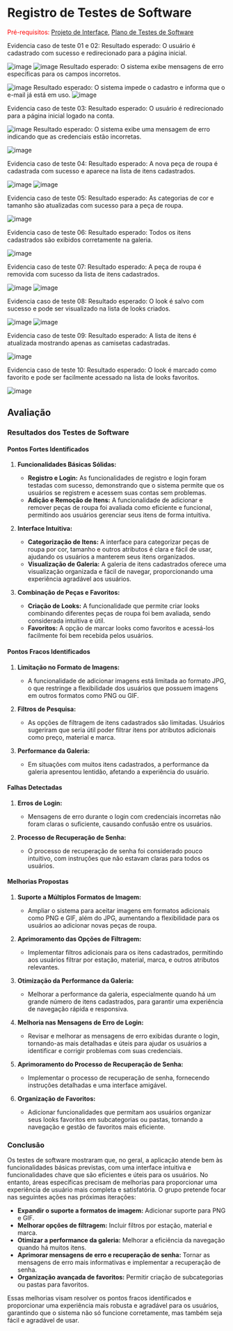 # Registro de Testes de Software

<span style="color:red">Pré-requisitos: <a href="3-Projeto de Interface.md"> Projeto de Interface</a></span>, <a href="8-Plano de Testes de Software.md"> Plano de Testes de Software</a>

Evidencia caso de teste 01 e 02:
Resultado esperado: O usuário é cadastrado com sucesso e redirecionado para a página inicial.

![image](https://github.com/ICEI-PUC-Minas-PMV-ADS/pmv-ads-2024-1-e4-proj-infra-t5-projeto-MyCloset/assets/106553544/342834ef-46d7-4e0f-965a-af8cb9cc593a)
![image](https://github.com/ICEI-PUC-Minas-PMV-ADS/pmv-ads-2024-1-e4-proj-infra-t5-projeto-MyCloset/assets/106553544/b638be42-dc11-4d5b-9f3b-017b84b0f71f)
Resultado esperado: O sistema exibe mensagens de erro específicas para os campos incorretos.

![image](https://github.com/ICEI-PUC-Minas-PMV-ADS/pmv-ads-2024-1-e4-proj-infra-t5-projeto-MyCloset/assets/106553544/92983a98-e055-40d9-887a-bfa5e0291274)
Resultado esperado: O sistema impede o cadastro e informa que o e-mail já está em uso.
![image](https://github.com/ICEI-PUC-Minas-PMV-ADS/pmv-ads-2024-1-e4-proj-infra-t5-projeto-MyCloset/assets/106553544/87351e4d-607f-4fa0-85c0-83187d9f32e9)


Evidencia caso de teste 03:
Resultado esperado: O usuário é redirecionado para a página inicial logado na conta.

![image](https://github.com/ICEI-PUC-Minas-PMV-ADS/pmv-ads-2024-1-e4-proj-infra-t5-projeto-MyCloset/assets/106553544/ef0a0694-b2a0-4d13-ba4c-d728c558e675)
Resultado esperado: O sistema exibe uma mensagem de erro indicando que as credenciais estão incorretas.

![image](https://github.com/ICEI-PUC-Minas-PMV-ADS/pmv-ads-2024-1-e4-proj-infra-t5-projeto-MyCloset/assets/106553544/2bd31581-2b9f-4270-af74-eccb5bc12223)

Evidencia caso de teste 04:
Resultado esperado: A nova peça de roupa é cadastrada com sucesso e aparece na lista de itens cadastrados.

![image](https://github.com/ICEI-PUC-Minas-PMV-ADS/pmv-ads-2024-1-e4-proj-infra-t5-projeto-MyCloset/assets/106553544/df3d83f3-171a-4b22-93a1-63bcdbae359b)
![image](https://github.com/ICEI-PUC-Minas-PMV-ADS/pmv-ads-2024-1-e4-proj-infra-t5-projeto-MyCloset/assets/106553544/98f2fcef-7c6f-43c3-ac59-87e7b92cdfb8)

Evidencia caso de teste 05:
Resultado esperado: As categorias de cor e tamanho são atualizadas com sucesso para a peça de roupa.

![image](https://github.com/ICEI-PUC-Minas-PMV-ADS/pmv-ads-2024-1-e4-proj-infra-t5-projeto-MyCloset/assets/106553544/82d8c9dd-6ac0-4ab8-a6dc-a6b3575b3183)

Evidencia caso de teste 06:
Resultado esperado: Todos os itens cadastrados são exibidos corretamente na galeria.

![image](https://github.com/ICEI-PUC-Minas-PMV-ADS/pmv-ads-2024-1-e4-proj-infra-t5-projeto-MyCloset/assets/106553544/250a146f-c625-4a0b-823f-21474e296099)

Evidencia caso de teste 07:
Resultado esperado: A peça de roupa é removida com sucesso da lista de itens cadastrados.

![image](https://github.com/ICEI-PUC-Minas-PMV-ADS/pmv-ads-2024-1-e4-proj-infra-t5-projeto-MyCloset/assets/106553544/949d0a84-f152-466e-ab67-caab2d4ad138)
![image](https://github.com/ICEI-PUC-Minas-PMV-ADS/pmv-ads-2024-1-e4-proj-infra-t5-projeto-MyCloset/assets/106553544/97b8c93f-c388-4764-a64c-fde8b22631c6)

Evidencia caso de teste 08:
Resultado esperado: O look é salvo com sucesso e pode ser visualizado na lista de looks criados.

![image](https://github.com/ICEI-PUC-Minas-PMV-ADS/pmv-ads-2024-1-e4-proj-infra-t5-projeto-MyCloset/assets/106553544/7177e180-2ec6-490e-8548-888256d5907b)
![image](https://github.com/ICEI-PUC-Minas-PMV-ADS/pmv-ads-2024-1-e4-proj-infra-t5-projeto-MyCloset/assets/106553544/cc0210d0-cf59-4616-9f9a-f7c1fec1c843)


Evidencia caso de teste 09:
Resultado esperado: A lista de itens é atualizada mostrando apenas as camisetas cadastradas.

![image](https://github.com/ICEI-PUC-Minas-PMV-ADS/pmv-ads-2024-1-e4-proj-infra-t5-projeto-MyCloset/assets/106553544/eb2b7b81-c7fa-48ff-b80d-564de8535ab7)

Evidencia caso de teste 10:
Resultado esperado: O look é marcado como favorito e pode ser facilmente acessado na lista de looks favoritos.

![image](https://github.com/ICEI-PUC-Minas-PMV-ADS/pmv-ads-2024-1-e4-proj-infra-t5-projeto-MyCloset/assets/106553544/5f2fbdef-1a62-4d28-9f88-5d2a01423770)


## Avaliação

### Resultados dos Testes de Software

#### Pontos Fortes Identificados

1. **Funcionalidades Básicas Sólidas:**
   - **Registro e Login:** As funcionalidades de registro e login foram testadas com sucesso, demonstrando que o sistema permite que os usuários se registrem e acessem suas contas sem problemas.
   - **Adição e Remoção de Itens:** A funcionalidade de adicionar e remover peças de roupa foi avaliada como eficiente e funcional, permitindo aos usuários gerenciar seus itens de forma intuitiva.

2. **Interface Intuitiva:**
   - **Categorização de Itens:** A interface para categorizar peças de roupa por cor, tamanho e outros atributos é clara e fácil de usar, ajudando os usuários a manterem seus itens organizados.
   - **Visualização de Galeria:** A galeria de itens cadastrados oferece uma visualização organizada e fácil de navegar, proporcionando uma experiência agradável aos usuários.

3. **Combinação de Peças e Favoritos:**
   - **Criação de Looks:** A funcionalidade que permite criar looks combinando diferentes peças de roupa foi bem avaliada, sendo considerada intuitiva e útil.
   - **Favoritos:** A opção de marcar looks como favoritos e acessá-los facilmente foi bem recebida pelos usuários.

#### Pontos Fracos Identificados

1. **Limitação no Formato de Imagens:**
   - A funcionalidade de adicionar imagens está limitada ao formato JPG, o que restringe a flexibilidade dos usuários que possuem imagens em outros formatos como PNG ou GIF.

2. **Filtros de Pesquisa:**
   - As opções de filtragem de itens cadastrados são limitadas. Usuários sugeriram que seria útil poder filtrar itens por atributos adicionais como preço, material e marca.

3. **Performance da Galeria:**
   - Em situações com muitos itens cadastrados, a performance da galeria apresentou lentidão, afetando a experiência do usuário.

#### Falhas Detectadas

1. **Erros de Login:**
   - Mensagens de erro durante o login com credenciais incorretas não foram claras o suficiente, causando confusão entre os usuários.

2. **Processo de Recuperação de Senha:**
   - O processo de recuperação de senha foi considerado pouco intuitivo, com instruções que não estavam claras para todos os usuários.

#### Melhorias Propostas

1. **Suporte a Múltiplos Formatos de Imagem:**
   - Ampliar o sistema para aceitar imagens em formatos adicionais como PNG e GIF, além do JPG, aumentando a flexibilidade para os usuários ao adicionar novas peças de roupa.

2. **Aprimoramento das Opções de Filtragem:**
   - Implementar filtros adicionais para os itens cadastrados, permitindo aos usuários filtrar por estação, material, marca, e outros atributos relevantes.

3. **Otimização da Performance da Galeria:**
   - Melhorar a performance da galeria, especialmente quando há um grande número de itens cadastrados, para garantir uma experiência de navegação rápida e responsiva.

4. **Melhoria nas Mensagens de Erro de Login:**
   - Revisar e melhorar as mensagens de erro exibidas durante o login, tornando-as mais detalhadas e úteis para ajudar os usuários a identificar e corrigir problemas com suas credenciais.

5. **Aprimoramento do Processo de Recuperação de Senha:**
   - Implementar o processo de recuperação de senha, fornecendo instruções detalhadas e uma interface amigável.

6. **Organização de Favoritos:**
   - Adicionar funcionalidades que permitam aos usuários organizar seus looks favoritos em subcategorias ou pastas, tornando a navegação e gestão de favoritos mais eficiente.

### Conclusão

Os testes de software mostraram que, no geral, a aplicação atende bem às funcionalidades básicas previstas, com uma interface intuitiva e funcionalidades chave que são eficientes e úteis para os usuários. No entanto, áreas específicas precisam de melhorias para proporcionar uma experiência de usuário mais completa e satisfatória. O grupo pretende focar nas seguintes ações nas próximas iterações:

- **Expandir o suporte a formatos de imagem:** Adicionar suporte para PNG e GIF.
- **Melhorar opções de filtragem:** Incluir filtros por estação, material e marca.
- **Otimizar a performance da galeria:** Melhorar a eficiência da navegação quando há muitos itens.
- **Aprimorar mensagens de erro e recuperação de senha:** Tornar as mensagens de erro mais informativas e implementar a recuperação de senha.
- **Organização avançada de favoritos:** Permitir criação de subcategorias ou pastas para favoritos.

Essas melhorias visam resolver os pontos fracos identificados e proporcionar uma experiência mais robusta e agradável para os usuários, garantindo que o sistema não só funcione corretamente, mas também seja fácil e agradável de usar.
